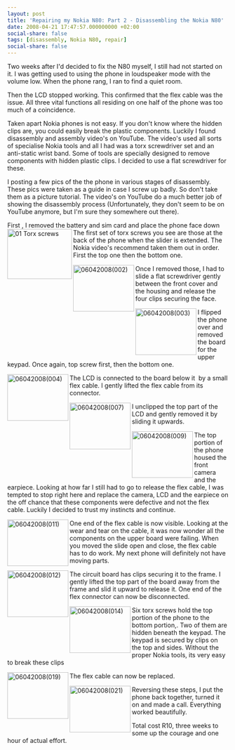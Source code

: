 ```yaml
---
layout: post
title: 'Repairing my Nokia N80: Part 2 - Disassembling the Nokia N80'
date: 2008-04-21 17:47:57.000000000 +02:00
social-share: false
tags: [disassembly, Nokia N80, repair]
social-share: false
---
```


Two weeks after I'd decided to fix the N80 myself, I still had not started on it. I was getting used to using the phone in loudspeaker mode with the volume low. When the phone rang, I ran to find a quiet room.

Then the LCD stopped working. This confirmed that the flex cable was the issue. All three vital functions all residing on one half of the phone was too much of a coincidence.

Taken apart Nokia phones is not easy. If you don't know where the hidden clips are, you could easily break the plastic components. Luckily I found disassembly and assembly video's on YouTube.
The video's used all sorts of specialise Nokia tools and all I had was a torx screwdriver set and an anti-static wrist band. Some of tools are specially designed to remove components with hidden plastic clips. I decided to use a flat screwdriver for these.

I posting a few pics of the the phone in various stages of disassembly. These pics were taken as a guide in case I screw up badly. So don't take them as a picture tutorial. The video's on YouTube do a much better job of showing the disassembly process (Unfortunately, they don't seem to be on YouTube anymore, but I'm sure they somewhere out there).

First , I removed the battery and sim card and place the phone face down
<a href="http://asifhamza.com/wp-content/uploads/2009/01/01-torx-screws.jpg"><img style="border-width: 0px;" src="{{ site.baseurl }}/assets/01-torx-screws-thumb.jpg" alt="01 Torx screws" width="147" height="114" align="left" border="0" /></a>
The first set of torx screws you see are those at the back of the phone when the slider is extended. The Nokia video's recommend taken them out in order. First the top one then the bottom one.


<a href="http://asifhamza.com/wp-content/uploads/2009/01/060420080026.jpg"><img style="border-width: 0px;" src="{{ site.baseurl }}/assets/06042008002-thumb2.jpg" alt="06042008(002)" width="139" height="106" align="left" border="0" /></a>
Once I removed those, I had to slide a flat screwdriver gently between the front cover and the housing and release the four clips securing the face.



<a href="http://asifhamza.com/wp-content/uploads/2009/01/060420080032.jpg"><img style="border-width: 0px;" src="{{ site.baseurl }}/assets/06042008003-thumb1.jpg" alt="06042008(003)" width="139" height="106" align="left" border="0" /></a>
I flipped the phone over and removed the board for the  upper keypad. Once again, top screw first, then the bottom one.



<a href="http://asifhamza.com/wp-content/uploads/2009/01/060420080041.jpg"><img style="border-width: 0px;" src="{{ site.baseurl }}/assets/06042008004-thumb2.jpg" alt="06042008(004)" width="139" height="106" align="left" border="0" /></a>

The LCD is connected to the board below it  by a small flex cable. I gently lifted the flex cable from its connector.



<a href="http://asifhamza.com/wp-content/uploads/2009/01/060420080072.jpg"><img style="border-width: 0px;" src="{{ site.baseurl }}/assets/06042008007-thumb1.jpg" alt="06042008(007)" width="139" height="106" align="left" border="0" /></a>

I unclipped the top part of the LCD and gently removed it by  sliding it upwards.



<a href="http://asifhamza.com/wp-content/uploads/2009/01/060420080092.jpg"><img style="border-width: 0px;" src="{{ site.baseurl }}/assets/06042008009-thumb1.jpg" alt="06042008(009)" width="139" height="106" align="left" border="0" /></a>

The top portion of the phone housed the front camera and the earpiece. Looking at how far I still had to go to release the flex cable, I was tempted to stop right here and replace the camera, LCD and the earpiece on the off chance that these components were defective and not the flex cable. Luckily I decided to trust my instincts and continue.


<a href="http://asifhamza.com/wp-content/uploads/2009/01/060420080112.jpg"><img style="border-width: 0px;" src="{{ site.baseurl }}/assets/06042008011-thumb1.jpg" alt="06042008(011)" width="139" height="106" align="left" border="0" /></a>

One end of the flex cable is now visible.
Looking at the wear and tear on the cable, it was now wonder all the components on the upper board were failing. When you moved the slide open and close, the flex cable has to do work. My next phone will definitely not have moving parts.

<a href="http://asifhamza.com/wp-content/uploads/2009/01/060420080122.jpg"><img style="border-width: 0px;" src="{{ site.baseurl }}/assets/06042008012-thumb1.jpg" alt="06042008(012)" width="139" height="106" align="left" border="0" /></a>

The circuit board has clips securing it to the frame. I gently lifted the top part of the board away from the frame and slid it upward to release it. One end of the flex connector can now be disconnected.

<a href="http://asifhamza.com/wp-content/uploads/2009/01/06042008014.jpg"><img style="border-width: 0px;" src="{{ site.baseurl }}/assets/06042008014-thumb1.jpg" alt="06042008(014)" width="139" height="106" align="left" border="0" /></a>

Six torx screws hold the top portion of the phone to the bottom portion,. Two of them are hidden beneath the keypad. The keypad is secured by clips on the top and sides. Without the proper Nokia tools, its very easy to break these clips



<a href="http://asifhamza.com/wp-content/uploads/2009/01/060420080192.jpg"><img style="border-width: 0px;" src="{{ site.baseurl }}/assets/06042008019-thumb1.jpg" alt="06042008(019)" width="139" height="106" align="left" border="0" /></a>

The flex cable can now be replaced.


<a href="http://asifhamza.com/wp-content/uploads/2009/01/060420080212.jpg"><img style="border-width: 0px;" src="{{ site.baseurl }}/assets/06042008021-thumb1.jpg" alt="06042008(021)" width="139" height="106" align="left" border="0" /></a>

Reversing these steps, I put the phone back together, turned it on and made a call.
Everything worked beautifully.

Total cost R10, three weeks to some up the courage and one hour of actual effort.

